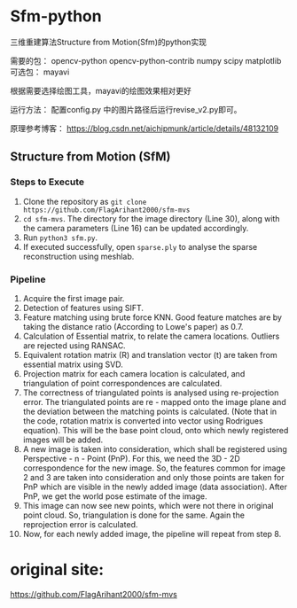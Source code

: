 # Sfm-python
三维重建算法Structure from Motion(Sfm)的python实现

需要的包：
opencv-python
opencv-python-contrib
numpy
scipy
matplotlib
可选包：
mayavi

根据需要选择绘图工具，mayavi的绘图效果相对更好

运行方法：
配置config.py 中的图片路径后运行revise_v2.py即可。

原理参考博客：
https://blog.csdn.net/aichipmunk/article/details/48132109


## Structure from Motion (SfM)

### Steps to Execute

1. Clone the repository as ```git clone https://github.com/FlagArihant2000/sfm-mvs```
2. ```cd sfm-mvs```. The directory for the image directory (Line 30), along with the camera parameters (Line 16) can be updated accordingly.
3. Run ```python3 sfm.py```.
4. If executed successfully, open ```sparse.ply``` to analyse the sparse reconstruction using meshlab.

### Pipeline
1. Acquire the first image pair.
2. Detection of features using SIFT.
3. Feature matching using brute force KNN. Good feature matches are by taking the distance ratio (According to Lowe's paper) as 0.7.
4. Calculation of Essential matrix, to relate the camera locations. Outliers are rejected using RANSAC.
5. Equivalent rotation matrix (R) and translation vector (t) are taken from essential matrix using SVD.
6. Projection matrix for each camera location is calculated, and triangulation of point correspondences are calculated.
7. The correctness of triangulated points is analysed using re-projection error. The triangulated points are re - mapped onto the image plane and the deviation between the matching points is calculated. (Note that in the code, rotation matrix is converted into vector using Rodrigues equation). This will be the base point cloud, onto which newly registered images will be added.
8. A new image is taken into consideration, which shall be registered using Perspective - n - Point (PnP). For this, we need the 3D - 2D correspondence for the new image. So, the features common for image 2 and 3 are taken into consideration and only those points are taken for PnP which are visible in the newly added image (data association). After PnP, we get the world pose estimate of the image.
9. This image can now see new points, which were not there in original point cloud. So, triangulation is done for the same. Again the reprojection error is calculated.
10. Now, for each newly added image, the pipeline will repeat from step 8.
# original site:
https://github.com/FlagArihant2000/sfm-mvs

